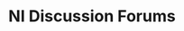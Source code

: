 ---
title: "NI Discussion Forums"
externalUrl: https://forums.ni.com/t5/Discussion-Forums/ct-p/discussion-forums
summary: "Ask questions about any of NI's products or platforms, (i.e. LabVIEW, TestStand, G Web Development, etc."
showSummary: true
showAuthor: false
showEdit: false
showWordCount: false
showHeadingAnchors: false
sharingLinks: false
showZenMode: false
showPagination: false
showRelatedContent: false
categories:
 - "Learn Something"
 - "Find Answers"
tags:
 - NI
 - Online
---
